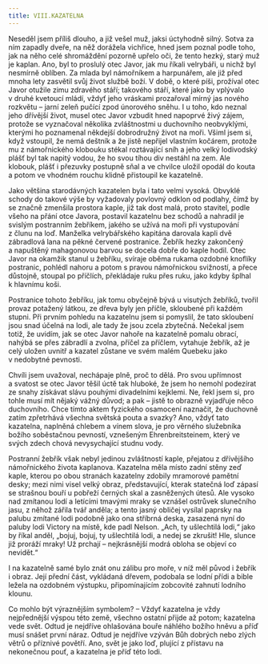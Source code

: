 ```yaml
---
title: VIII.KAZATELNA
---
```


Neseděl jsem příliš dlouho, a již vešel muž, jaksi úctyhodně silný. Sotva za ním zapadly dveře, na něž dorážela vichřice, hned jsem poznal podle toho, jak na něho celé shromáždění pozorně upřelo oči, že tento hezký, starý muž je kaplan. Ano, byl to proslulý otec Javor, jak mu říkali velrybáři, u nichž byl nesmírně oblíben. Za mlada byl námořníkem a harpunářem, ale již před mnoha lety zasvětil svůj život službě boží. V době, o které píši, prožíval otec Javor otužile zimu zdravého stáří; takového stáří, které jako by vplývalo v druhé kvetoucí mládí, vždyť jeho vráskami prozařoval mírný jas nového rozkvětu – jarní zeleň pučící zpod únorového sněhu. I u toho, kdo neznal jeho dřívější život, musel otec Javor vzbudit hned napoprvé živý zájem, protože se vyznačoval několika zvláštnostmi u duchovního neobvyklými, kterými ho poznamenal někdejší dobrodružný život na moři. Všiml jsem si, když vstoupil, že nemá deštník a že jistě nepřijel vlastním kočárem, protože mu z námořnického klobouku stékal roztávající sníh a jeho velký lodivodský plášť byl tak napitý vodou, že ho svou tíhou div nestáhl na zem. Ale klobouk, plášť i přezuvky postupně sňal a ve chvilce uložil opodál do kouta a potom ve vhodném rouchu klidně přistoupil ke kazatelně.

Jako většina starodávných kazatelen byla i tato velmi vysoká. Obvyklé schody do takové výše by vyžadovaly povlovný odklon od podlahy, čímž by se značně zmenšila prostora kaple, již tak dost malá, proto stavitel, podle všeho na přání otce Javora, postavil kazatelnu bez schodů a nahradil je svislým postranním žebříkem, jakého se užívá na moři při vystupování z člunu na loď. Manželka velrybářského kapitána darovala kapli dvě zábradlová lana na pěkné červené postranice. Žebřík hezky zakončený a napuštěný mahagonovou barvou se docela dobře do kaple hodil. Otec Javor na okamžik stanul u žebříku, svíraje oběma rukama ozdobné knoflíky postranic, pohlédl nahoru a potom s pravou námořnickou svižností, a přece důstojně, stoupal po příčlích, překládaje ruku přes ruku, jako kdyby šplhal k hlavnímu koši.

Postranice tohoto žebříku, jak tomu obyčejně bývá u visutých žebříků, tvořil provaz potažený látkou, ze dřeva byly jen příčle, skloubené při každém stupni. Při prvním pohledu na kazatelnu jsem si pomyslil, že tato skloubení jsou snad účelná na lodi, ale tady že jsou zcela zbytečná. Nečekal jsem totiž, že uvidím, jak se otec Javor nahoře na kazatelně pomalu obrací, nahýbá se přes zábradlí a zvolna, příčel za příčlem, vytahuje žebřík, až je celý uložen uvnitř a kazatel zůstane ve svém malém Quebeku jako v nedobytné pevnosti.

Chvíli jsem uvažoval, nechápaje plně, proč to dělá. Pro svou upřím­nost a svatost se otec Javor těšil úctě tak hluboké, že jsem ho nemohl podezírat ze snahy získávat slávu pouhými divadelními kejklemi. Ne, řekl jsem si, pro tohle musí mít nějaký vážný důvod; a pak – jistě to obrazně vyjadřuje něco duchovního. Chce tímto aktem fyzického osamocení naznačit, že duchovně zatím zpřetrhává všechna světská pouta a svazky? Ano, vždyť tato kazatelna, naplněná chlebem a vínem slova, je pro věrného služebníka božího soběstačnou pevností, vznešeným Ehrenbreitsteinem, který ve svých zdech chová nevysychající studnu vody.

Postranní žebřík však nebyl jedinou zvláštností kaple, přejatou z dřívějšího námořnického života kaplanova. Kazatelna měla místo zadní stěny zeď kaple, kterou po obou stranách kazatelny zdobily mramorové pamětní desky; mezi nimi visel velký obraz, představující, kterak statečná loď zápasí se strašnou bouří u pobřeží černých skal a zasněžených útesů. Ale vysoko nad zmítanou lodí a letícími tmavými mraky se vznášel ostrůvek slunečního jasu, z něhož zářila tvář anděla; a tento jasný obličej vysílal paprsky na palubu zmítané lodi podobně jako ona stříbrná deska, zasazená nyní do paluby lodi Victory na místě, kde padl Nelson. „Ach, ty ušlechtilá lodi,“ jako by říkal anděl, „bojuj, bojuj, ty ušlechtilá lodi, a nedej se zkrušit! Hle, slunce již proráží mraky! Už prchají – nejkrásnější modrá obloha se objeví co nevidět.“

I na kazatelně samé bylo znát onu zálibu pro moře, v níž měl původ i žebřík i obraz. Její přední část, vykládaná dřevem, podobala se lodní přídi a bible ležela na ozdobném výstupku, připomínajícím zobcovité zahnutí lodního klounu.

Co mohlo být výraznějším symbolem? – Vždyť kazatelna je vždy nejpřednější výspou této země, všechno ostatní přijde až potom; kazatelna vede svět. Odtud je nejdříve ohlašována bouře náhlého božího hněvu a příď musí snášet první náraz. Odtud je nejdříve vzýván Bůh dobrých nebo zlých větrů o příznivé povětří. Ano, svět je jako loď, plující z přístavu na nekonečnou pouť, a kazatelna je příď této lodi.
